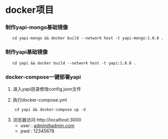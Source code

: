 # docker项目


### 制作yapi-mongo基础镜像

```
   cd yapi-mongo && docker build --network host -t yapi-mongo:1.0.0 .
```

### 制作yapi基础镜像

``` 
   cd yapi && docker build --network host -t yapi:1.8.8 .
```

### docker-compose一键部署yapi
1. 进入yapi目录修改config.json文件

2. 执行docker-compose.yml

```
    cd yapi && docker-compose up -d
```

3. 浏览器访问 http://localhost:3000
    - user : admin@admin.com
    - pwd  : 12345678
